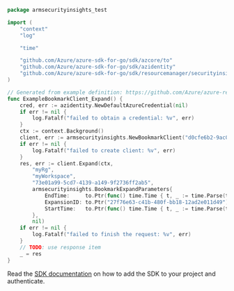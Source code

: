 ```go
package armsecurityinsights_test

import (
	"context"
	"log"

	"time"

	"github.com/Azure/azure-sdk-for-go/sdk/azcore/to"
	"github.com/Azure/azure-sdk-for-go/sdk/azidentity"
	"github.com/Azure/azure-sdk-for-go/sdk/resourcemanager/securityinsights/armsecurityinsights/v2"
)

// Generated from example definition: https://github.com/Azure/azure-rest-api-specs/tree/main/specification/securityinsights/resource-manager/Microsoft.SecurityInsights/preview/2022-05-01-preview/examples/bookmarks/expand/PostExpandBookmark.json
func ExampleBookmarkClient_Expand() {
	cred, err := azidentity.NewDefaultAzureCredential(nil)
	if err != nil {
		log.Fatalf("failed to obtain a credential: %v", err)
	}
	ctx := context.Background()
	client, err := armsecurityinsights.NewBookmarkClient("d0cfe6b2-9ac0-4464-9919-dccaee2e48c0", cred, nil)
	if err != nil {
		log.Fatalf("failed to create client: %v", err)
	}
	res, err := client.Expand(ctx,
		"myRg",
		"myWorkspace",
		"73e01a99-5cd7-4139-a149-9f2736ff2ab5",
		armsecurityinsights.BookmarkExpandParameters{
			EndTime:     to.Ptr(func() time.Time { t, _ := time.Parse(time.RFC3339Nano, "2020-01-24T17:21:00.000Z"); return t }()),
			ExpansionID: to.Ptr("27f76e63-c41b-480f-bb18-12ad2e011d49"),
			StartTime:   to.Ptr(func() time.Time { t, _ := time.Parse(time.RFC3339Nano, "2019-12-25T17:21:00.000Z"); return t }()),
		},
		nil)
	if err != nil {
		log.Fatalf("failed to finish the request: %v", err)
	}
	// TODO: use response item
	_ = res
}
```

Read the [SDK documentation](https://github.com/Azure/azure-sdk-for-go/blob/sdk%2Fresourcemanager%2Fsecurityinsights%2Farmsecurityinsights%2Fv2.0.0-beta.1/sdk/resourcemanager/securityinsights/armsecurityinsights/README.md) on how to add the SDK to your project and authenticate.
